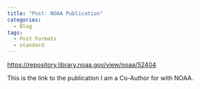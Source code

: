 ```yaml
---
title: "Post: NOAA Publication"
categories:
  - Blog
tags:
  - Post Formats
  - standard
---
```


https://repository.library.noaa.gov/view/noaa/52404

This is the link to the publication I am a Co-Author for with NOAA.
